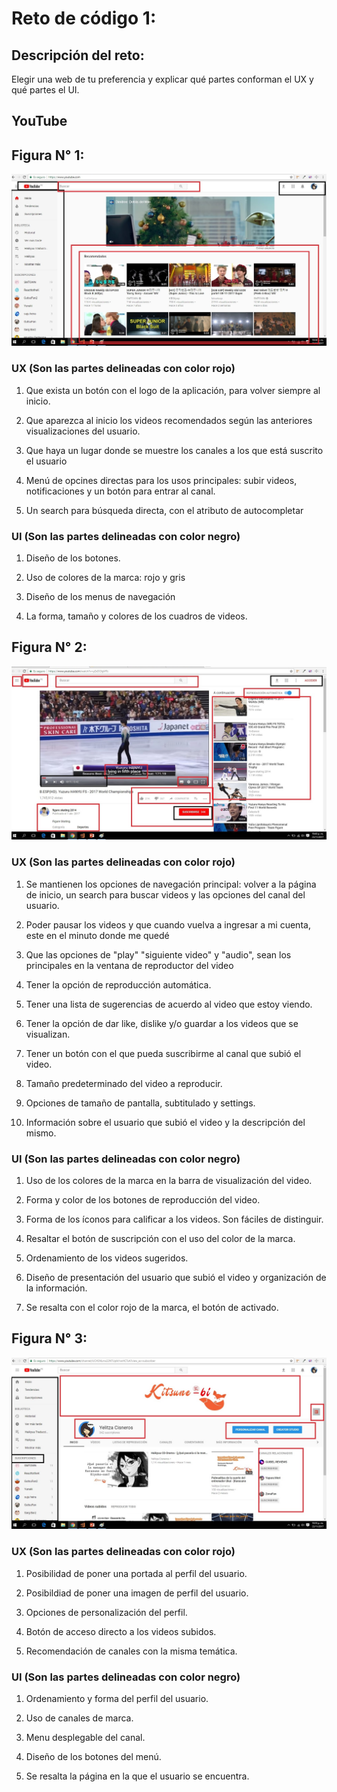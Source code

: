 # Reto de código 1: 

## Descripción del reto:

Elegir una web de tu preferencia y explicar qué partes conforman el UX y qué partes el UI.

## YouTube

## Figura N° 1:

![Figura -1](assets/images/figura-1.jpg)

### UX  (Son las partes delineadas con color rojo)

1. Que exista un botón con el logo de la aplicación, para volver siempre al inicio.

2. Que aparezca al inicio los videos recomendados según las anteriores visualizaciones del usuario.

3. Que haya un lugar donde se muestre los canales a los que está suscrito el usuario

4. Menú de opcines directas para los usos principales: subir videos, notificaciones y un botón para entrar al canal.

5. Un search para búsqueda directa, con el atributo de autocompletar


### UI  (Son las partes delineadas con color negro)

1. Diseño de los botones.

2. Uso de colores de la marca: rojo y gris

3. Diseño de los menus de navegación

4. La forma, tamaño y colores de los cuadros de videos.


## Figura N° 2:

![Figura -2](assets/images/figura-2.jpg)

### UX  (Son las partes delineadas con color rojo)

1. Se mantienen los opciones de navegación principal: volver a la página de inicio, un search para buscar videos y las opciones del canal del usuario.

2. Poder pausar los videos y que cuando vuelva a ingresar a mi cuenta, este en el minuto donde me quedé

3. Que las opciones de "play" "siguiente video" y "audio", sean los principales en la ventana de reproductor del video

4. Tener la opción de reproducción automática.

5. Tener una lista de sugerencias de acuerdo al video que estoy viendo.

6. Tener la opción de dar like, dislike y/o guardar a los videos que se visualizan.

7. Tener un botón con el que pueda suscribirme al canal que subió el video.

8. Tamaño predeterminado del video a reproducir.

9. Opciones de tamaño de pantalla, subtitulado y settings. 

10. Información sobre el usuario que subió el video y la descripción del mismo.

### UI  (Son las partes delineadas con color negro)

1. Uso de los colores de la marca en la barra de visualización del video.

2. Forma y color de los botones de reproducción del video.

3. Forma de los íconos para calificar a los videos. Son fáciles de distinguir.

4. Resaltar el botón de suscripción con el uso del color de la marca.

5. Ordenamiento de los videos sugeridos. 

6. Diseño de presentación del usuario que subió el video y organización de la información.

7. Se resalta con el color rojo de la marca, el botón de activado.


## Figura N° 3:

![Figura -3](assets/images/figura-3.jpg)

### UX  (Son las partes delineadas con color rojo)

1. Posibilidad de poner una portada al perfil del usuario.

2. Posibildiad de poner una imagen de perfil del usuario.

3. Opciones de personalización del perfil.

4. Botón de acceso directo a los videos subidos.

5. Recomendación de canales con la misma temática.

### UI (Son las partes delineadas con color negro)

1. Ordenamiento y forma del perfil del usuario.

2. Uso de canales de marca.

3. Menu desplegable del canal.

4. Diseño de los botones del menú.

5. Se resalta la página en la que el usuario se encuentra.

